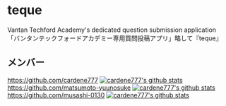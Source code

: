 # teque
Vantan Techford Academy's dedicated question submission application
「バンタンテックフォードアカデミー専用質問投稿アプリ」略して『teque』

## メンバー
https://github.com/cardene777
[![cardene777's github stats](https://github-readme-stats.vercel.app/api?username=cardene777&hide=stars,contribs&show_icons=true)](https://github.com/anuraghazra/github-readme-stats)
https://github.com/matsumoto-yuunosuke
[![cardene777's github stats](https://github-readme-stats.vercel.app/api?username=matsumoto-yuunosuke&hide=stars,contribs&show_icons=true)](https://github.com/anuraghazra/github-readme-stats)
https://github.com/musashi-0130
[![cardene777's github stats](https://github-readme-stats.vercel.app/api?username=musashi-0130&hide=stars,contribs&show_icons=true)](https://github.com/anuraghazra/github-readme-stats)

